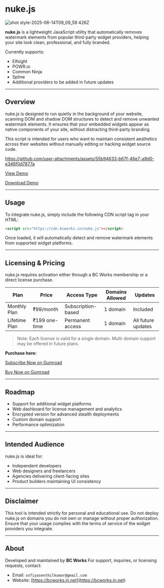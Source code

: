 
# nuke.js

![shot style-2025-06-14T09_09_59 426Z](https://github.com/user-attachments/assets/50bfdeb8-d236-4076-ba66-b8eafd95200c)


**nuke.js** is a lightweight JavaScript utility that automatically removes watermark elements from popular third-party widget providers, helping your site look clean, professional, and fully branded.

Currently supports:

* Elfsight
* POWR.io
* Common Ninja
* Spline
* Additional providers to be added in future updates

---

## Overview

nuke.js is designed to run quietly in the background of your website, scanning DOM and shadow DOM structures to detect and remove unwanted watermark elements. It ensures that your embedded widgets appear as native components of your site, without distracting third-party branding.

This script is intended for users who want to maintain consistent aesthetics across their websites without manually editing or hacking widget source code.





https://github.com/user-attachments/assets/55b94633-b67f-46e7-a9d0-e346f0d7877a







[View Demo](bcworks.in.net/nuke)



<a href="https://raw.githubusercontent.com/guider23/bcWorks/main/nuke.html" download="nuke.html">
  Download Demo
</a>



---

## Usage

To integrate nuke.js, simply include the following CDN script tag in your HTML:

```html
<script src="https://cdn.bcworks.in/nuke.js"></script>
```

Once loaded, it will automatically detect and remove watermark elements from supported widget platforms.

---

## Licensing & Pricing

nuke.js requires activation either through a BC Works membership or a direct license purchase.

| Plan          | Price         | Access Type        | Domains Allowed | Updates            |
| ------------- | ------------- | ------------------ | --------------- | ------------------ |
| Monthly Plan  | ₹99/month     | Subscription-based | 1 domain        | Included           |
| Lifetime Plan | ₹199 one-time | Permanent access   | 1 domain        | All future updates |

> Note: Each license is valid for a single domain. Multi-domain support may be offered in future plans.

**Purchase here:**


[Subscribe Now on Gumroad](https://guider23.gumroad.com/l/premium)

[Buy Now on Gumroad](https://guider23.gumroad.com/l/nuke)


---

## Roadmap

* Support for additional widget platforms
* Web dashboard for license management and analytics
* Encrypted version for advanced stealth deployments
* Custom domain support
* Performance optimization

---

## Intended Audience

nuke.js is ideal for:

* Independent developers
* Web designers and freelancers
* Agencies delivering client-facing sites
* Product builders maintaining UI consistency

---

## Disclaimer

This tool is intended strictly for personal and educational use.
Do not deploy nuke.js on domains you do not own or manage without proper authorization. Ensure that your usage complies with the terms of service of the widget providers you integrate.

---

## About

Developed and maintained by **BC Works**
For support, inquiries, or licensing requests, contact:

* Email: `sofiyasenthilkumar@gmail.com`
* Website: [https://bcworks.in.net](https://bcworks.in.net)
